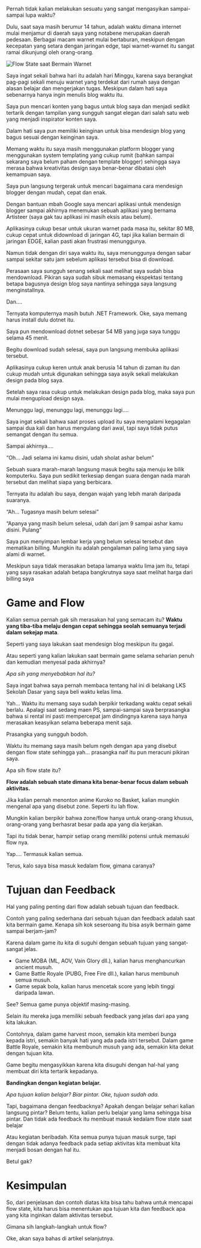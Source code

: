 Pernah tidak kalian melakukan sesuatu yang sangat mengasyikan
sampai-sampai lupa waktu?

Dulu, saat saya masih berumur 14 tahun, adalah waktu dimana internet
mulai menjamur di daerah saya yang notabene merupakan daerah pedesaan.
Berbagai macam warnet mulai bertaburan, meskipun dengan kecepatan yang
setara dengan jaringan edge, tapi warnet-warnet itu sangat ramai
dikunjungi oleh orang-orang.

![Flow State saat Bermain Warnet](https://i.ibb.co/LdRCb7J/image.png)

Saya ingat sekali bahwa hari itu adalah hari Minggu, karena saya
berangkat pag-pagi sekali menuju warnet yang terdekat dari rumah saya
dengan alasan belajar dan mengerjakan tugas. Meskipun dalam hati saya
sebenarnya hanya ingin menulis blog waktu itu.

Saya pun mencari konten yang bagus untuk blog saya dan menjadi sedikit
tertarik dengan tampilan yang sungguh sangat elegan dari salah satu web
yang menjadi inspirator konten saya.

Dalam hati saya pun memiliki keinginan untuk bisa mendesign blog yang
bagus sesuai dengan keinginan saya.

Memang waktu itu saya masih menggunakan platform blogger yang
menggunakan system templating yang cukup rumit (bahkan sampai sekarang
saya belum paham dengan template blogger) sehingga saya merasa bahwa
kreativitas design saya benar-benar dibatasi oleh kemampuan saya.

Saya pun langsung tergerak untuk mencari bagaimana cara mendesign
blogger dengan mudah, cepat dan enak.

Dengan bantuan mbah Google saya mencari aplikasi untuk mendesign blogger
sampai akhirnya menemukan sebuah aplikasi yang bernama Artisteer (saya
gak tau aplikasi ini masih eksis atau belum).

Aplikasinya cukup besar untuk ukuran warnet pada masa itu, sekitar 80
MB, cukup cepat untuk didownload di jaringan 4G, tapi jika kalian
bermain di jaringan EDGE, kalian pasti akan frustrasi menunggunya.

Namun tidak dengan diri saya waktu itu, saya menunggunya dengan sabar
sampai sekitar satu jam sebelum aplikasi tersebut bisa di download.

Perasaan saya sungguh senang sekali saat melihat saya sudah bisa
mendownload. Pikiran saya sudah sibuk memasang ekspektasi tentang betapa
bagusnya design blog saya nantinya sehingga saya langsung
menginstallnya.

Dan….

Ternyata komputernya masih butuh .NET Framework. Oke, saya memang harus
install dulu dotnet itu.

Saya pun mendownload dotnet sebesar 54 MB yang juga saya tunggu selama
45 menit.

Begitu download sudah selesai, saya pun langsung membuka aplikasi
tersebut.

Aplikasinya cukup keren untuk anak berusia 14 tahun di zaman itu dan
cukup mudah untuk digunakan sehingga saya asyik sekali melakukan design
pada blog saya.

Setelah saya rasa cukup untuk melakukan design pada blog, maka saya pun
mulai mengupload design saya.

Menunggu lagi, menunggu lagi, menunggu lagi….

Saya ingat sekali bahwa saat proses upload itu saya mengalami kegagalan
sampai dua kali dan harus mengulang dari awal, tapi saya tidak putus
semangat dengan itu semua.

Sampai akhirnya….

“Oh… Jadi selama ini kamu disini, udah sholat ashar belum”

Sebuah suara marah-marah langsung masuk begitu saja menuju ke bilik
komputerku. Saya pun sedikit terkesiap dengan suara dengan nada marah
tersebut dan melihat siapa yang berbicara.

Ternyata itu adalah ibu saya, dengan wajah yang lebih marah daripada
suaranya.

“Ah… Tugasnya masih belum selesai”

“Apanya yang masih belum selesai, udah dari jam 9 sampai ashar kamu
disini. Pulang”

Saya pun menyimpan lembar kerja yang belum selesai tersebut dan
mematikan billing. Mungkin itu adalah pengalaman paling lama yang saya
alami di warnet.

Meskipun saya tidak merasakan betapa lamanya waktu lima jam itu, tetapi
yang saya rasakan adalah betapa bangkrutnya saya saat melihat harga dari
billing saya

Game and Flow
=============

Kalian semua pernah gak sih merasakan hal yang semacam itu? **Waktu yang
tiba-tiba melaju dengan cepat sehingga seolah semuanya terjadi dalam
sekejap mata**.

Seperti yang saya lakukan saat mendesign blog meskipun itu gagal.

Atau seperti yang kalian lakukan saat bermain game selama seharian penuh
dan kemudian menyesal pada akhirnya?

*Apa sih yang menyebabkan hal itu?*

Saya ingat bahwa saya pernah membaca tentang hal ini di belakang LKS
Sekolah Dasar yang saya beli waktu kelas lima.

Yah… Waktu itu memang saya sudah berpikir terkadang waktu cepat sekali
berlalu. Apalagi saat sedang maen PS, sampai-sampai saya berprasangka
bahwa si rental ini pasti mempercepat jam dindingnya karena saya hanya
merasakan keasyikan selama beberapa menit saja.

Prasangka yang sungguh bodoh.

Waktu itu memang saya masih belum ngeh dengan apa yang disebut dengan
flow state sehingga yah… prasangka naif itu pun meracuni pikiran saya.

Apa sih flow state itu?

**Flow adalah sebuah state dimana kita benar-benar focus dalam sebuah
aktivitas.**

Jika kalian pernah menonton anime Kuroko no Basket, kalian mungkin
mengenal apa yang disebut zone. Seperti itu lah flow.

Mungkin kalian berpikir bahwa zone/flow hanya untuk orang-orang khusus,
orang-orang yang berhasrat besar pada apa yang dia kerjakan.

Tapi itu tidak benar, hampir setiap orang memiliki potensi untuk
memasuki flow nya.

Yap…. Termasuk kalian semua.

Terus, kalo saya bisa masuk kedalam flow, gimana caranya?

Tujuan dan Feedback
===================

Hal yang paling penting dari flow adalah sebuah tujuan dan feedback.

Contoh yang paling sederhana dari sebuah tujuan dan feedback adalah saat
kita bermain game. Kenapa sih kok seseroang itu bisa asyik bermain game
sampai berjam-jam?

Karena dalam game itu kita di suguhi dengan sebuah tujuan yang
sangat-sangat jelas.

* Game MOBA (ML, AOV, Vain Glory dll.), kalian harus menghancurkan ancient
musuh.
* Game Battle Royale (PUBG, Free Fire dll.), kalian harus membunuh semua
musuh.
* Game sepak bola, kalian harus mencetak score yang lebih tinggi daripada
lawan.

See? Semua game punya objektif masing-masing.

Selain itu mereka juga memiliki sebuah feedback yang jelas dari apa yang
kita lakukan.

Contohnya, dalam game harvest moon, semakin kita memberi bunga kepada
istri, semakin banyak hati yang ada pada istri tersebut. Dalam game
Battle Royale, semakin kita membunuh musuh yang ada, semakin kita dekat
dengan tujuan kita.

Game begitu mengasyikkan karena kita disuguhi dengan hal-hal yang
membuat diri kita tertarik kepadanya.

**Bandingkan dengan kegiatan belajar.**

*Apa tujuan kalian belajar? Biar pintar. Oke, tujuan sudah ada.*

Tapi, bagaimana dengan feedbacknya? Apakah dengan belajar sehari kalian
langsung pintar? Belum tentu, kalian perlu belajar yang lama sehingga
bisa pintar. Dan tidak ada feedback itu membuat masuk kedalam flow state
saat belajar

Atau kegiatan beribadah. Kita semua punya tujuan masuk surge, tapi
dengan tidak adanya feedback pada setiap aktivitas kita membuat kita
menjadi bosan dengan hal itu.

Betul gak?

Kesimpulan
==========

So, dari penjelasan dan contoh diatas kita bisa tahu bahwa untuk
mencapai flow state, kita harus bisa menentukan apa tujuan kita dan
feedback apa yang kita inginkan dalam aktivitas tersebut.

Gimana sih langkah-langkah untuk flow?

Oke, akan saya bahas di artikel selanjutnya.